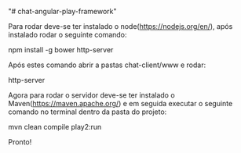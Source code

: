 "# chat-angular-play-framework" 


Para rodar deve-se ter instalado o node(https://nodejs.org/en/), após instalado rodar o seguinte comando:

npm install -g bower http-server


Após estes comando abrir a pastas chat-client/www e rodar:

http-server


Agora para rodar o servidor deve-se ter instalado o Maven(https://maven.apache.org/) e em seguida executar o seguinte comando no terminal dentro da pasta do projeto:

mvn clean compile play2:run


Pronto!

